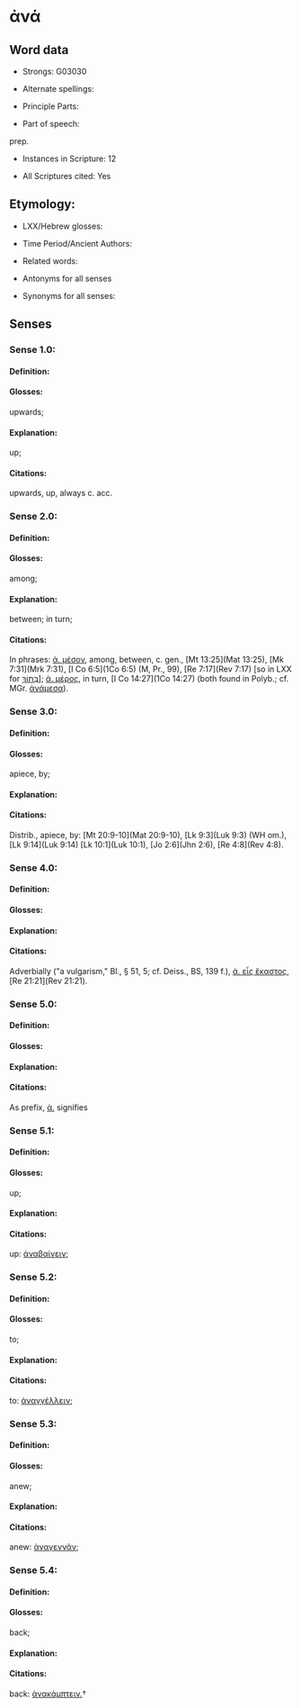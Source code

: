 # ἀνά 

<!-- Status: S2=NeedsEdits -->
<!-- Lexica used for edits:   -->

## Word data

* Strongs: G03030

* Alternate spellings:



* Principle Parts: 


* Part of speech: 

prep.

* Instances in Scripture: 12

* All Scriptures cited: Yes

## Etymology: 


* LXX/Hebrew glosses: 


* Time Period/Ancient Authors: 


* Related words: 

* Antonyms for all senses

* Synonyms for all senses: 


## Senses 


### Sense  1.0: 

#### Definition: 

#### Glosses: 

upwards; 

#### Explanation: 

up; 

#### Citations: 

upwards, up, always c. acc. 

### Sense  2.0: 

#### Definition: 

#### Glosses: 

among; 

#### Explanation: 

between; 
in turn; 

#### Citations: 

In phrases: [ἀ. μέσον](), among, between, c. gen., [Mt 13:25](Mat 13:25), [Mk 7:31](Mrk 7:31), [I Co 6:5](1Co 6:5) (M, Pr., 99), [Re 7:17](Rev 7:17) [so in LXX for [בְּתוֹךְ](//en-uhl/H8432)]; [ἀ. μέρος](), in turn, [I Co 14:27](1Co 14:27) (both found in Polyb.; cf. MGr. [ἀνάμεσα]()). 

### Sense  3.0: 

#### Definition: 

#### Glosses: 

apiece, by; 

#### Explanation: 


#### Citations: 

Distrib., apiece, by: [Mt 20:9-10](Mat 20:9-10), [Lk 9:3](Luk 9:3) (WH om.), [Lk 9:14](Luk 9:14) [Lk 10:1](Luk 10:1), [Jo 2:6](Jhn 2:6), [Re 4:8](Rev 4:8). 

### Sense  4.0: 

#### Definition: 


#### Glosses:



#### Explanation:



#### Citations: 

Adverbially ("a vulgarism," Bl., § 51, 5; cf. Deiss., BS, 139 f.), [ἀ. εἷς ἕκαστος](), [Re 21:21](Rev 21:21).

### Sense  5.0: 

#### Definition: 


#### Glosses:



#### Explanation:



#### Citations: 

As prefix, [ἀ.]() signifies 

### Sense  5.1: 

#### Definition: 

#### Glosses: 

up; 

#### Explanation: 


#### Citations: 

up: [ἀναβαίνειν](); 

### Sense  5.2: 

#### Definition: 

#### Glosses: 

to; 

#### Explanation: 


#### Citations: 

to: [ἀναγγέλλειν](); 

### Sense  5.3: 

#### Definition: 

#### Glosses: 

anew; 

#### Explanation: 


#### Citations: 

anew: [ἀναγεννᾶν](); 

### Sense  5.4: 

#### Definition: 

#### Glosses: 

back; 

#### Explanation: 


#### Citations: 

back: [ἀνακάμπτειν.]()†
